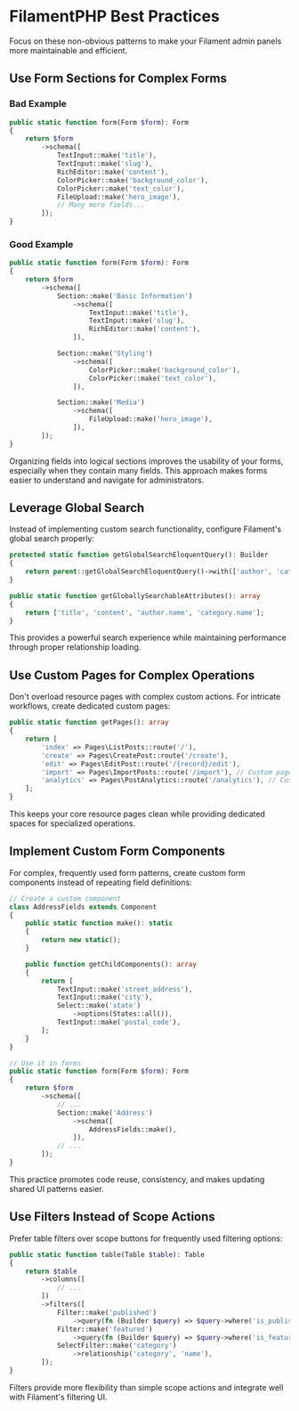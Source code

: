 # FilamentPHP Best Practices

Focus on these non-obvious patterns to make your Filament admin panels more maintainable and efficient.

## Use Form Sections for Complex Forms

### Bad Example

```php
public static function form(Form $form): Form
{
    return $form
        ->schema([
            TextInput::make('title'),
            TextInput::make('slug'),
            RichEditor::make('content'),
            ColorPicker::make('background_color'),
            ColorPicker::make('text_color'),
            FileUpload::make('hero_image'),
            // Many more fields...
        ]);
}
```

### Good Example

```php
public static function form(Form $form): Form
{
    return $form
        ->schema([
            Section::make('Basic Information')
                ->schema([
                    TextInput::make('title'),
                    TextInput::make('slug'),
                    RichEditor::make('content'),
                ]),

            Section::make('Styling')
                ->schema([
                    ColorPicker::make('background_color'),
                    ColorPicker::make('text_color'),
                ]),

            Section::make('Media')
                ->schema([
                    FileUpload::make('hero_image'),
                ]),
        ]);
}
```

Organizing fields into logical sections improves the usability of your forms, especially when they contain many fields. This approach makes forms easier to understand and navigate for administrators.

## Leverage Global Search

Instead of implementing custom search functionality, configure Filament's global search properly:

```php
protected static function getGlobalSearchEloquentQuery(): Builder
{
    return parent::getGlobalSearchEloquentQuery()->with(['author', 'category']);
}

public static function getGloballySearchableAttributes(): array
{
    return ['title', 'content', 'author.name', 'category.name'];
}
```

This provides a powerful search experience while maintaining performance through proper relationship loading.

## Use Custom Pages for Complex Operations

Don't overload resource pages with complex custom actions. For intricate workflows, create dedicated custom pages:

```php
public static function getPages(): array
{
    return [
        'index' => Pages\ListPosts::route('/'),
        'create' => Pages\CreatePost::route('/create'),
        'edit' => Pages\EditPost::route('/{record}/edit'),
        'import' => Pages\ImportPosts::route('/import'), // Custom page
        'analytics' => Pages\PostAnalytics::route('/analytics'), // Custom page
    ];
}
```

This keeps your core resource pages clean while providing dedicated spaces for specialized operations.

## Implement Custom Form Components

For complex, frequently used form patterns, create custom form components instead of repeating field definitions:

```php
// Create a custom component
class AddressFields extends Component
{
    public static function make(): static
    {
        return new static();
    }

    public function getChildComponents(): array
    {
        return [
            TextInput::make('street_address'),
            TextInput::make('city'),
            Select::make('state')
                ->options(States::all()),
            TextInput::make('postal_code'),
        ];
    }
}

// Use it in forms
public static function form(Form $form): Form
{
    return $form
        ->schema([
            // ...
            Section::make('Address')
                ->schema([
                    AddressFields::make(),
                ]),
            // ...
        ]);
}
```

This practice promotes code reuse, consistency, and makes updating shared UI patterns easier.

## Use Filters Instead of Scope Actions

Prefer table filters over scope buttons for frequently used filtering options:

```php
public static function table(Table $table): Table
{
    return $table
        ->columns([
            // ...
        ])
        ->filters([
            Filter::make('published')
                ->query(fn (Builder $query) => $query->where('is_published', true)),
            Filter::make('featured')
                ->query(fn (Builder $query) => $query->where('is_featured', true)),
            SelectFilter::make('category')
                ->relationship('category', 'name'),
        ]);
}
```

Filters provide more flexibility than simple scope actions and integrate well with Filament's filtering UI.
